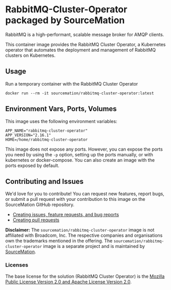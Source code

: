 # RabbitMQ-Cluster-Operator packaged by SourceMation

RabbitMQ is a high-performant, scalable message broker for AMQP clients.

This container image provides the RabbitMQ Cluster Operator, a Kubernetes operator that automates the deployment and management of RabbitMQ clusters on Kubernetes.  

## Usage

Run a temporary container with the RabbitMQ Cluster Operator

```
docker run --rm -it sourcemation/rabbitmq-cluster-operator:latest
```

## Environment Vars, Ports, Volumes

This image uses the following environment variables:

```
APP_NAME="rabbitmq-cluster-operator"
APP_VERSION="2.16.1"
HOME=/home/rabbitmq-cluster-operator
```

This image does not expose any ports. However, you can expose the ports you need by using the `-p` option, setting up the ports manually, or with kubernetes or docker-compose. You can also create an image with the ports exposed by default.

## Contributing and Issues

We'd love for you to contribute! You can request new features, report bugs, or
submit a pull request with your contribution to this image on the SourceMation
GitHub repository.

- [Creating issues, feature requests, and bug reports](https://github.com/SourceMation/images/issues/new/choose)
- [Creating pull requests](https://github.com/SourceMation/images/compare)

**Disclaimer:** The `sourcemation/rabbitmq-cluster-operator` image is not affiliated with 
Broadcom, Inc. The respective companies and
organisations own the trademarks mentioned in the offering. The
`sourcemation/rabbitmq-cluster-operator` image is a separate project and is maintained by
[SourceMation](https://sourcemation.com).

### Licenses

The base license for the solution (RabbitMQ Cluster Operator) is the [Mozilla Public
License Version 2.0 and Apache License Version
2.0](https://github.com/rabbitmq/rabbitmq-server/blob/main/LICENSE).  
